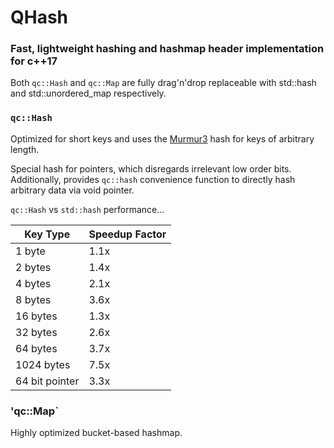 # QHash

### Fast, lightweight hashing and hashmap header implementation for c++17

Both `qc::Hash` and `qc::Map` are fully drag'n'drop replaceable with std::hash and std::unordered_map respectively.

### `qc::Hash`

Optimized for short keys and uses the [Murmur3](https://github.com/aappleby/smhasher/wiki/MurmurHash3) hash for keys of arbitrary length.

Special hash for pointers, which disregards irrelevant low order bits.
Additionally, provides `qc::hash` convenience function to directly hash arbitrary data via void pointer.

`qc::Hash` vs `std::hash` performance...

Key Type | Speedup Factor
---|---
1 byte | 1.1x
2 bytes | 1.4x
4 bytes | 2.1x
8 bytes | 3.6x
16 bytes | 1.3x
32 bytes | 2.6x
64 bytes | 3.7x
1024 bytes | 7.5x
64 bit pointer | 3.3x

### 'qc::Map`

Highly optimized bucket-based hashmap.
